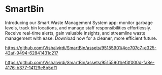 # SmartBin
Introducing our Smart Waste Management System app: monitor garbage levels, track bin locations, and manage staff responsibilities effortlessly. Receive real-time alerts, gain valuable insights, and streamline waste management with ease. Download now for a cleaner, more efficient future.

https://github.com/Vishalvirdi/SmartBin/assets/95155901/4cc707c7-e325-42af-9494-62841431c217



https://github.com/Vishalvirdi/SmartBin/assets/95155901/ef3f000d-fa8e-4176-b377-14129e8b5df1

